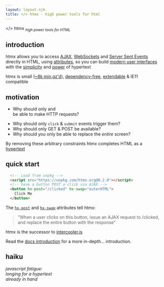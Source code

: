 ```yaml
---
layout: layout.njk
title: </> htmx - high power tools for html
---
```


<div class="dark-hero full-width" classes="add appear">
  <span class="logo dark">&lt;<a>/</a>&gt; <span class="no-mobile">htm<a>x</a></span></span>
  <sub class="no-mobile"><i>high power tools for HTML</i></sub>
</div>


## introduction

htmx allows you to access  [AJAX](https://htmx.org/docs#ajax), 
[WebSockets](https://htmx.org/docs#websockets) and [Server Sent Events](https://htmx.org/docs#sse) 
directly in HTML, using [attributes](https://htmx.org/reference#attributes), so you can build 
[modern user interfaces](https://htmx.org/examples) with the [simplicity](https://en.wikipedia.org/wiki/HATEOAS) and 
[power](https://www.ics.uci.edu/~fielding/pubs/dissertation/rest_arch_style.htm) of hypertext

htmx is small ([~8k min.gz'd](https://unpkg.com/htmx.org/dist/)), 
[dependency-free](https://github.com/bigskysoftware/htmx/blob/master/package.json),
[extendable](https://htmx.org/extensions) & 
IE11 compatible

## motivation

* Why should only <a> and <form> be able to make HTTP requests?
* Why should only `click` & `submit` events trigger them?
* Why should only GET & POST be available?
* Why should you only be able to replace the *entire* screen?

By removing these arbitrary constraints htmx completes HTML as a 
[hypertext](https://en.wikipedia.org/wiki/Hypertext)

## quick start

```html
  <!-- Load from unpkg -->
  <script src="https://unpkg.com/htmx.org@0.2.0"></script>
  <!-- have a button POST a click via AJAX -->
  <button hx-post="/clicked" hx-swap="outerHTML">
    Click Me
  </button>
```

The [`hx-post`](https://htmx.org/attributes/hx-post) and [`hx-swap`](https://htmx.org/attributes/hx-swap) attributes tell htmx:

> "When a user clicks on this button, issue an AJAX request to /clicked, and replace the entire button with the response"

htmx is the successor to [intercooler.js](http://intercoolerjs.org)

Read the [docs introduction](/docs#introduction) for a more in-depth... introduction.

## haiku

*javascript fatigue:<br/>
longing for a hypertext<br/>
already in hand*